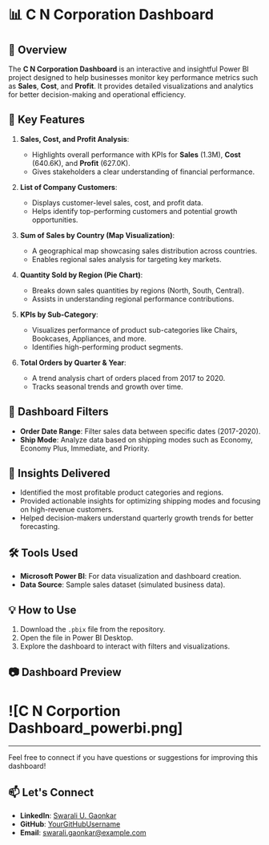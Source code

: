 
# 📊 C N Corporation Dashboard  

## 📝 Overview  
The **C N Corporation Dashboard** is an interactive and insightful Power BI project designed to help businesses monitor key performance metrics such as **Sales**, **Cost**, and **Profit**. It provides detailed visualizations and analytics for better decision-making and operational efficiency.  

## 🎯 Key Features  
1. **Sales, Cost, and Profit Analysis**:  
   - Highlights overall performance with KPIs for **Sales** (1.3M), **Cost** (640.6K), and **Profit** (627.0K).  
   - Gives stakeholders a clear understanding of financial performance.  

2. **List of Company Customers**:  
   - Displays customer-level sales, cost, and profit data.  
   - Helps identify top-performing customers and potential growth opportunities.  

3. **Sum of Sales by Country (Map Visualization)**:  
   - A geographical map showcasing sales distribution across countries.  
   - Enables regional sales analysis for targeting key markets.  

4. **Quantity Sold by Region (Pie Chart)**:  
   - Breaks down sales quantities by regions (North, South, Central).  
   - Assists in understanding regional performance contributions.  

5. **KPIs by Sub-Category**:  
   - Visualizes performance of product sub-categories like Chairs, Bookcases, Appliances, and more.  
   - Identifies high-performing product segments.  

6. **Total Orders by Quarter & Year**:  
   - A trend analysis chart of orders placed from 2017 to 2020.  
   - Tracks seasonal trends and growth over time.  

## 📌 Dashboard Filters  
- **Order Date Range**: Filter sales data between specific dates (2017-2020).  
- **Ship Mode**: Analyze data based on shipping modes such as Economy, Economy Plus, Immediate, and Priority.  

## 🚀 Insights Delivered  
- Identified the most profitable product categories and regions.  
- Provided actionable insights for optimizing shipping modes and focusing on high-revenue customers.  
- Helped decision-makers understand quarterly growth trends for better forecasting.  

## 🛠️ Tools Used  
- **Microsoft Power BI**: For data visualization and dashboard creation.  
- **Data Source**: Sample sales dataset (simulated business data).  

## 💡 How to Use  
1. Download the `.pbix` file from the repository.  
2. Open the file in Power BI Desktop.  
3. Explore the dashboard to interact with filters and visualizations.  

## 📷 Dashboard Preview  
# ![C N Corportion Dashboard_powerbi.png]

---

Feel free to connect if you have questions or suggestions for improving this dashboard! 
## 📫 Let's Connect  
- **LinkedIn**: [Swarali U. Gaonkar](https://www.linkedin.com/in/swarali-gaonkar)  
- **GitHub**: [YourGitHubUsername](https://github.com/YourGitHubUsername)  
- **Email**: swarali.gaonkar@example.com  
